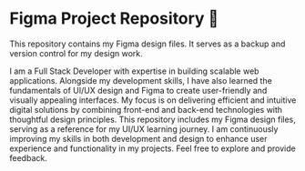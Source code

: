 # Figma Project Repository 🎨

This repository contains my Figma design files. It serves as a backup and version control for my design work.

I am a Full Stack Developer with expertise in building scalable web applications. Alongside my development skills, I have also learned the fundamentals of UI/UX design and Figma to create user-friendly and visually appealing interfaces. My focus is on delivering efficient and intuitive digital solutions by combining front-end and back-end technologies with thoughtful design principles. This repository includes my Figma design files, serving as a reference for my UI/UX learning journey. I am continuously improving my skills in both development and design to enhance user experience and functionality in my projects. Feel free to explore and provide feedback.
